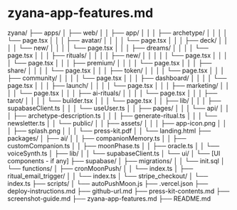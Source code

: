 # zyana-app-features.md

zyana/
├── apps/
│   ├── web/
│   │   ├── app/
│   │   │   ├── archetype/
│   │   │   │   └── page.tsx
│   │   │   ├── avatar/
│   │   │   │   └── page.tsx
│   │   │   ├── deck/
│   │   │   │   └── new/
│   │   │   │       └── page.tsx
│   │   │   ├── dreams/
│   │   │   │   └── page.tsx
│   │   │   ├── rituals/
│   │   │   │   ├── new/
│   │   │   │   │   └── page.tsx
│   │   │   │   └── page.tsx
│   │   │   ├── premium/
│   │   │   │   └── page.tsx
│   │   │   ├── share/
│   │   │   │   └── page.tsx
│   │   │   ├── token/
│   │   │   │   └── page.tsx
│   │   │   ├── community/
│   │   │   │   └── page.tsx
│   │   │   ├── dashboard/
│   │   │   │   └── page.tsx
│   │   │   ├── launch/
│   │   │   │   └── page.tsx
│   │   │   ├── marketing/
│   │   │   │   └── page.tsx
│   │   │   ├── ai-rituals/
│   │   │   │   └── page.tsx
│   │   │   ├── tarot/
│   │   │   │   └── builder.tsx
│   │   │   └── page.tsx
│   │   ├── lib/
│   │   │   ├── supabaseClient.ts
│   │   │   └── useUser.ts
│   │   ├── pages/
│   │   │   └── api/
│   │   │       ├── archetype-description.ts
│   │   │       ├── generate-ritual.ts
│   │   │       └── newsletter.ts
│   │   └── public/
│   │       ├── assets/
│   │       │   ├── app-icon.png
│   │       │   ├── splash.png
│   │       │   └── press-kit.pdf
│   │       └── landing.html
├── packages/
│   ├── ai/
│   │   ├── companionMemory.ts
│   │   ├── customCompanion.ts
│   │   ├── moonPhase.ts
│   │   ├── oracle.ts
│   │   └── voiceSynth.ts
│   ├── lib/
│   │   └── supabaseClient.ts
│   └── ui/
│       └── [UI components - if any]
├── supabase/
│   ├── migrations/
│   │   └── init.sql
│   └── functions/
│       ├── cronMoonPush/
│       │   └── index.ts
│       ├── ritual_email_trigger/
│       │   └── index.ts
│       └── stripe_checkout/
│           └── index.ts
├── scripts/
│   └── autoPushMoon.js
├── .vercel.json
├── deploy-instructions.md
├── github-url.md
├── press-kit-contents.md
├── screenshot-guide.md
├── zyana-app-features.md
├── README.md
